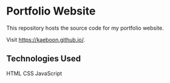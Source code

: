 # Portfolio Website

This repository hosts the source code for my portfolio website.

Visit https://kaeboon.github.io/.

## Technologies Used

HTML
CSS
JavaScript
